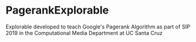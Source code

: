 # PagerankExplorable
Explorable developed to teach Google's Pagerank Algorithm as part of SIP 2019 in the Computational Media Department at UC Santa Cruz
